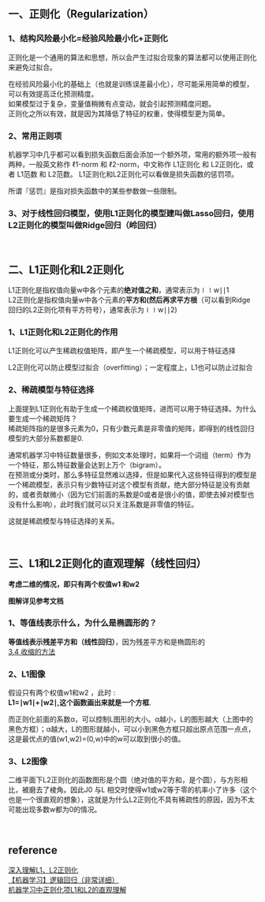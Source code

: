 ## 一、正则化（Regularization）
### 1、结构风险最小化=经验风险最小化+正则化
正则化是一个通用的算法和思想，所以会产生过拟合现象的算法都可以使用正则化来避免过拟合。

在经验风险最小化的基础上（也就是训练误差最小化），尽可能采用简单的模型，可以有效提高泛化预测精度。  
如果模型过于复杂，变量值稍微有点变动，就会引起预测精度问题。  
正则化之所以有效，就是因为其降低了特征的权重，使得模型更为简单。

### 2、常用正则项
机器学习中几乎都可以看到损失函数后面会添加一个额外项，常用的额外项一般有两种，一般英文称作 ℓ1-norm 和 ℓ2-norm，中文称作 L1正则化 和 L2正则化，或者 L1范数 和 L2范数。
L1正则化和L2正则化可以看做是损失函数的惩罚项。  

所谓『惩罚』是指对损失函数中的某些参数做一些限制。  

### 3、对于线性回归模型，使用L1正则化的模型建叫做Lasso回归，使用L2正则化的模型叫做Ridge回归（岭回归）  

&nbsp;
## 二、L1正则化和L2正则化
L1正则化是指权值向量w中各个元素的**绝对值之和**，通常表示为∣∣w∣∣1  
L2正则化是指权值向量w中各个元素的**平方和(然后再求平方根**（可以看到Ridge回归的L2正则化项有平方符号），通常表示为∣∣w∣∣2)
### 1、L1正则化和L2正则化的作用
L1正则化可以产生稀疏权值矩阵，即产生一个稀疏模型，可以用于特征选择  

L2正则化可以防止模型过拟合（overfitting）；一定程度上，L1也可以防止过拟合  
### 2、稀疏模型与特征选择
上面提到L1正则化有助于生成一个稀疏权值矩阵，进而可以用于特征选择。为什么要生成一个稀疏矩阵？  
稀疏矩阵指的是很多元素为0，只有少数元素是非零值的矩阵，即得到的线性回归模型的大部分系数都是0.   

通常机器学习中特征数量很多，例如文本处理时，如果将一个词组（term）作为一个特征，那么特征数量会达到上万个（bigram）。  
在预测或分类时，那么多特征显然难以选择，但是如果代入这些特征得到的模型是一个稀疏模型，表示只有少数特征对这个模型有贡献，绝大部分特征是没有贡献的，或者贡献微小（因为它们前面的系数是0或者是很小的值，即使去掉对模型也没有什么影响），此时我们就可以只关注系数是非零值的特征。  

这就是稀疏模型与特征选择的关系。

&nbsp;
## 三、L1和L2正则化的直观理解（线性回归）
**考虑二维的情况，即只有两个权值w1 和w2**      

**图解详见参考文档**   

### 1、等值线表示什么，为什么是椭圆形的？
**等值线表示残差平方和（线性回归）**，因为残差平方和是椭圆形的  
[3.4 收缩的方法](https://esl.hohoweiya.xyz/03-Linear-Methods-for-Regression/3.4-Shrinkage-Methods/index.html)

### 2、L1图像
假设只有两个权值w1和w2 ，此时 :  
**L1=∣w1∣+∣w2∣,这个函数画出来就是一个方框**.   

而正则化前面的系数α，可以控制L图形的大小。α越小，L的图形越大（上图中的黑色方框）；α越大，L的图形就越小，可以小到黑色方框只超出原点范围一点点，这是最优点的值(w1,w2)=(0,w)中的w可以取到很小的值。

### 3、L2图像
二维平面下L2正则化的函数图形是个圆（绝对值的平方和，是个圆），与方形相比，被磨去了棱角。因此J0 与L 相交时使得w1或w2等于零的机率小了许多（这个也是一个很直观的想象），这就是为什么L2正则化不具有稀疏性的原因，因为不太可能出现多数w都为0的情况。

&nbsp;
## reference
[深入理解L1、L2正则化](https://zhuanlan.zhihu.com/p/29360425)   
[【机器学习】逻辑回归（非常详细）](https://zhuanlan.zhihu.com/p/74874291)    
[机器学习中正则化项L1和L2的直观理解](https://blog.csdn.net/jinping_shi/article/details/52433975)
